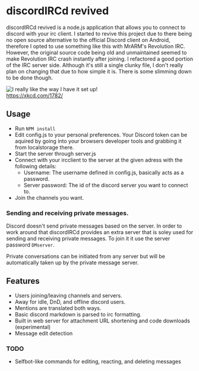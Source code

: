 # discordIRCd revived
discordIRCd revived is a node.js application that allows you to connect to discord with your irc client.
I started to revive this project due to there being no open source alternative to the official Discord client on Android, therefore I opted to use something like this with MrARM's Revolution IRC.
However, the original source code being old and unmaintained seemed to make Revolution IRC crash instantly after joining.
I refactored a good portion of the IRC server side. Although it's still a single clunky file, I don't really plan on changing that due to how simple it is. There is some slimming down to be done though.

![I really like the way I have it set up!](https://imgs.xkcd.com/comics/team_chat.png)  
https://xkcd.com/1782/

## Usage 

- Run `NPM install`
- Edit config.js to your personal preferences. Your Discord token can be aquired by going into your browsers developer tools and grabbing it from localstorage there. 
- Start the server through server.js 
- Connect with your ircclient to the server at the given adress with the following details: 
    - Username: The username defined in config.js, basically acts as a password. 
    - Server password: The id of the discord server you want to connect to. 
- Join the channels you want.

### Sending and receiving private messages. 
Discord doesn't send private messages based on the server. In order to work around that discordIRCd provides an extra server that is soley used for sending and receiving private messages. To join it it use the server password `DMserver`. 

Private conversations can be initiated from any server but will be automatically taken up by the private message server. 

## Features

- Users joining/leaving channels and servers. 
- Away for idle, DnD, and offline discord users. 
- Mentions are translated both ways. 
- Basic discord markdown is parsed to irc formatting. 
- Built in web server for attachment URL shortening and code downloads (experimental) 
- Message edit detection
### TODO
- Selfbot-like commands for editing, reacting, and deleting messages
